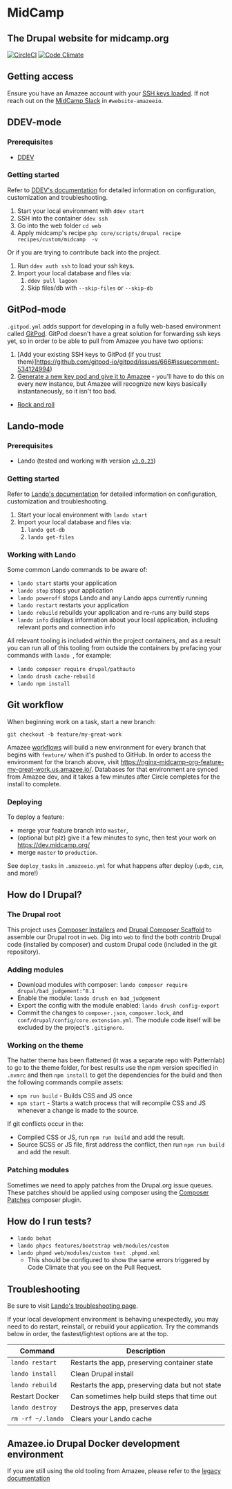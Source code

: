 # MidCamp

## The Drupal website for midcamp.org
[![CircleCI](https://circleci.com/gh/MidCamp/midcamp.svg?style=shield)](https://circleci.com/gh/MidCamp/midcamp)
[![Code Climate](https://codeclimate.com/github/MidCamp/midcamp/badges/gpa.svg)](https://codeclimate.com/github/MidCamp/midcamp)

## Getting access

Ensure you have an Amazee account with your [SSH keys loaded](http://dashboard.amazeeio.cloud/settings).  If not reach out on the [MidCamp Slack](https://mid.camp/slack) in `#website-amazeeio`.

## DDEV-mode

### Prerequisites

- [DDEV](https://ddev.readthedocs.io/en/latest/users/install/)

### Getting started

Refer to [DDEV's documentation](https://ddev.readthedocs.io/en/latest/) for detailed information on configuration, customization and troubleshooting.

1. Start your local environment with `ddev start`
1. SSH into the container `ddev ssh`
1. Go into the web folder `cd web`
1. Apply midcamp's recipe `php core/scripts/drupal recipe recipes/custom/midcamp  -v`

Or if you are trying to contribute back into the project.

1. Run `ddev auth ssh` to load your ssh keys.
1. Import your local database and files via:
    1. `ddev pull lagoon`
    1. Skip files/db with `--skip-files` or `--skip-db`

## GitPod-mode

`.gitpod.yml` adds support for developing in a fully web-based environment called [GitPod](https://gitpod.io). GitPod doesn't have a great solution for forwarding ssh keys yet, so in order to be able to pull from Amazee you have two options:

1. [Add your existing SSH keys to GitPod (if you trust them)]https://github.com/gitpod-io/gitpod/issues/666#issuecomment-534124994)
1. [Generate a new key pod and give it to Amazee](https://docs.lagoon.sh/using-lagoon-advanced/ssh/) - you'll have to do this on every new instance, but Amazee will recognize new keys basically instantaneously, so it isn't too bad.

- [Rock and roll](https://gitpod.io/?autostart=true#https://github.com/MidCamp/midcamp)

## Lando-mode

### Prerequisites

- Lando (tested and working with version [`v3.0.23`](https://github.com/lando/lando/releases/tag/v3.0.23))

###  Getting started

Refer to [Lando's documentation](https://docs.lando.dev/) for detailed information on configuration, customization and troubleshooting.

1. Start your local environment with `lando start`
1. Import your local database and files via:
    1. `lando get-db`
    1. `lando get-files`

### Working with Lando

Some common Lando commands to be aware of:

- `lando start` starts your application
- `lando stop` stops your application
- `lando poweroff` stops Lando and any Lando apps currently running
- `lando restart` restarts your application
- `lando rebuild` rebuilds your application and re-runs any build steps
- `lando info` displays information about your local application, including relevant ports and connection info

All relevant tooling is included within the project containers, and as a result you can run all of this tooling from outside the containers by prefacing your commands with `lando `, for example:

- `lando composer require drupal/pathauto`
- `lando drush cache-rebuild`
- `lando npm install`

## Git workflow

When beginning work on a task, start a new branch:

`git checkout -b feature/my-great-work`

Amazee [workflows](https://lagoon.readthedocs.io/en/latest/using_lagoon/workflows/) will build a new environment for every branch that begins with `feature/` when it's pushed to GitHub. In order to access the environment for the branch above, visit https://nginx-midcamp-org-feature-my-great-work.us.amazee.io/. Databases for that environment are synced from Amazee dev, and it takes a few minutes after Circle completes for the install to complete.

### Deploying

To deploy a feature:

- merge your feature branch into `master`,
- (optional but plz) give it a few minutes to sync, then test your work on https://dev.midcamp.org/
- merge `master` to `production`.

See `deploy_tasks` in `.amazeeio.yml` for what happens after deploy (`updb`, `cim`, and more!)

## How do I Drupal?

### The Drupal root

This project uses [Composer Installers](https://github.com/composer/installers) and [Drupal Composer Scaffold](https://github.com/drupal/core-composer-scaffold) to assemble our Drupal root in `web`. Dig into `web` to find the both contrib Drupal code (installed by composer) and custom Drupal code (included in the git repository).

### Adding modules

* Download modules with composer: `lando composer require drupal/bad_judgement:^8.1`
* Enable the module: `lando drush en bad_judgement`
* Export the config with the module enabled: `lando drush config-export`
* Commit the changes to `composer.json`, `composer.lock`, and `conf/drupal/config/core.extension.yml`. The module code itself will be excluded by the project's `.gitignore`.

### Working on the theme

The hatter theme has been flattened (it was a separate repo with Patternlab) to go to the theme folder, for best results use the npm version specified in `.nvmrc` and then `npm install` to get the dependencies for the build and then the following commands compile assets:

* `npm run build` - Builds CSS and JS once
* `npm start` - Starts a watch process that will recompile CSS and JS whenever a change is made to the source.

If git conflicts occur in the:
* Compiled CSS or JS, run `npm run build` and add the result.
* Source SCSS or JS file, first address the conflict, then run `npm run build` and add the result.

### Patching modules

Sometimes we need to apply patches from the Drupal.org issue queues. These patches should be applied using composer using the [Composer Patches](https://github.com/cweagans/composer-patches) composer plugin.

## How do I run tests?

* `lando behat`
* `lando phpcs features/bootstrap web/modules/custom`
* `lando phpmd web/modules/custom text .phpmd.xml`
  * This should be configured to show the same errors triggered by Code Climate that you see on the Pull Request.

## Troubleshooting

Be sure to visit [Lando's troubleshooting page](https://docs.lando.dev/help/logs.html).

If your local development environment is behaving unexpectedly, you may need to do restart, reinstall, or rebuild your application.  Try the commands below in order, the fastest/lightest options are at the top.

| Command           | Description                                     |
|-------------------|-------------------------------------------------|
| `lando restart`   | Restarts the app, preserving container state    |
| `lando install`   | Clean Drupal install                            |
| `lando rebuild`   | Restarts the app, preserving data but not state |
| Restart Docker    | Can sometimes help build steps that time out    |
| `lando destroy`   | Destroys the app, preserves data                |
| `rm -rf ~/.lando` | Clears your Lando cache                         |

## Amazee.io Drupal Docker development environment

If you are still using the old tooling from Amazee, please refer to the
[legacy documentation](docs/amazee-docker-environment.md)
